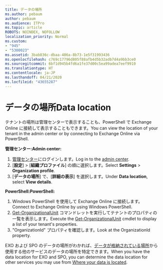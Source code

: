 ```yaml
---
title: データの場所
ms.author: pebaum
author: pebaum
ms.audience: ITPro
ms.topic: article
ROBOTS: NOINDEX, NOFOLLOW
localization_priority: Normal
ms.custom:
- "945"
- "5300023"
ms.assetid: 3bab036c-dbaa-406a-8b73-1e5f31993436
ms.openlocfilehash: c769c17796d805f88afb4d5b32adb7d4a9bb3ce0
ms.sourcegitcommit: 6bf1d945b4fd6a1fe37d00c5ea99adea7eef9910
ms.translationtype: HT
ms.contentlocale: ja-JP
ms.lasthandoff: 04/21/2020
ms.locfileid: "43655287"
---
```

# <a name="data-location"></a><span data-ttu-id="98125-102">データの場所</span><span class="sxs-lookup"><span data-stu-id="98125-102">Data location</span></span>

<span data-ttu-id="98125-103">テナントの場所は管理センターで表示することも、PowerShell で Exchange Online に接続して表示することもできます。</span><span class="sxs-lookup"><span data-stu-id="98125-103">You can view the location of your tenant in the admin center or by connecting to Exchange Online via PowerShell.</span></span>


<span data-ttu-id="98125-104">**管理センター:**</span><span class="sxs-lookup"><span data-stu-id="98125-104">**Admin center:**</span></span>
1. <span data-ttu-id="98125-105">[管理センター](https://admin.microsoft.com/Adminportal/Home)にログインします。</span><span class="sxs-lookup"><span data-stu-id="98125-105">Log in to the [admin center](https://admin.microsoft.com/Adminportal/Home).</span></span>
2. <span data-ttu-id="98125-106">[**設定**]  >  [**組織プロファイル**] の順に選択します。</span><span class="sxs-lookup"><span data-stu-id="98125-106">Select **Settings** > **Organization profile**.</span></span>
3. <span data-ttu-id="98125-107">[**データの場所**] で、[**詳細の表示**] を選択します。</span><span class="sxs-lookup"><span data-stu-id="98125-107">Under **Data location**, select **View details**.</span></span>


<span data-ttu-id="98125-108">**PowerShell:**</span><span class="sxs-lookup"><span data-stu-id="98125-108">**PowerShell:**</span></span>
1. <span data-ttu-id="98125-109">Windows PowerShell を使用して Exchange Online に接続します。</span><span class="sxs-lookup"><span data-stu-id="98125-109">Connect to Exchange Online by using Windows PowerShell.</span></span>
2. <span data-ttu-id="98125-110">[Get-OrganizationalUnit](https://docs.microsoft.com/powershell/module/exchange/active-directory/get-organizationalunit) コマンドレットを実行してテナントのプロパティの一覧を表示します。</span><span class="sxs-lookup"><span data-stu-id="98125-110">Execute the [Get-OrganizationalUnit](https://docs.microsoft.com/powershell/module/exchange/active-directory/get-organizationalunit) cmdlet to display a list of your tenant's properties.</span></span> 
3. <span data-ttu-id="98125-111">"OrganizationId" プロパティを確認します。</span><span class="sxs-lookup"><span data-stu-id="98125-111">Look at the OrganizationId property.</span></span>

<span data-ttu-id="98125-112">EXO および SPO のデータの場所がわかれば、[データが格納されている場所](https://products.office.com/where-is-your-data-located)から使用する他のサービスのデータの場所を特定できます。</span><span class="sxs-lookup"><span data-stu-id="98125-112">When you have the data location for EXO and SPO, you can determine the data location for other services you may use from [Where your data is located](https://products.office.com/where-is-your-data-located).</span></span>